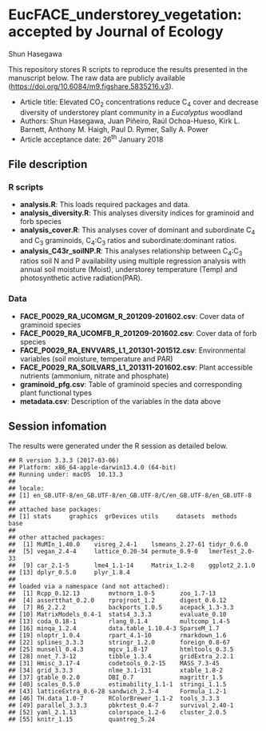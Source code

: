 EucFACE\_understorey\_vegetation: accepted by Journal of Ecology
================
Shun Hasegawa

This repository stores R scripts to reproduce the results presented in the manuscript below. The raw data are publicly available (<https://doi.org/10.6084/m9.figshare.5835216.v3>).

-   Article title: Elevated CO<sub>2</sub> concentrations reduce C<sub>4</sub> cover and decrease diversity of understorey plant community in a *Eucalyptus* woodland
-   Authors: Shun Hasegawa, Juan Piñeiro, Raúl Ochoa-Hueso, Kirk L. Barnett, Anthony M. Haigh, Paul D. Rymer, Sally A. Power
-   Article acceptance date: 26<sup>th</sup> January 2018

File description
----------------

### R scripts

-   **analysis.R**: This loads required packages and data.
-   **analysis\_diversity.R**: This analyses diversity indices for graminoid and forb species
-   **analysis\_cover.R**: This analyses cover of dominant and subordinate C<sub>4</sub> and C<sub>3</sub> graminoids, C<sub>4</sub>:C<sub>3</sub> ratios and subordinate:dominant ratios.
-   **analysis\_C43r\_soilNP.R**: This analyses relationship between C<sub>4</sub>:C<sub>3</sub> ratios soil N and P availability using multiple regression analysis with annual soil moisture (Moist), understorey temperature (Temp) and photosynthetic active radiation(PAR).

### Data

-   **FACE\_P0029\_RA\_UCOMGM\_R\_201209-201602.csv**: Cover data of graminoid species
-   **FACE\_P0029\_RA\_UCOMFB\_R\_201209-201602.csv**: Cover data of forb species
-   **FACE\_P0029\_RA\_ENVVARS\_L1\_201301-201512.csv**: Environmental variables (soil moisture, temperature and PAR)
-   **FACE\_P0029\_RA\_SOILVARS\_L1\_201311-201602.csv**: Plant accessible nutrients (ammonium, nitrate and phosphate)
-   **graminoid\_pfg.csv**: Table of graminoid species and corresponding plant functional types
-   **metadata.csv**: Description of the variables in the data above

Session infomation
------------------

The results were generated under the R session as detailed below.

    ## R version 3.3.3 (2017-03-06)
    ## Platform: x86_64-apple-darwin13.4.0 (64-bit)
    ## Running under: macOS  10.13.3
    ## 
    ## locale:
    ## [1] en_GB.UTF-8/en_GB.UTF-8/en_GB.UTF-8/C/en_GB.UTF-8/en_GB.UTF-8
    ## 
    ## attached base packages:
    ## [1] stats     graphics  grDevices utils     datasets  methods   base     
    ## 
    ## other attached packages:
    ##  [1] MuMIn_1.40.0    visreg_2.4-1    lsmeans_2.27-61 tidyr_0.6.0    
    ##  [5] vegan_2.4-4     lattice_0.20-34 permute_0.9-0   lmerTest_2.0-33
    ##  [9] car_2.1-5       lme4_1.1-14     Matrix_1.2-8    ggplot2_2.1.0  
    ## [13] dplyr_0.5.0     plyr_1.8.4     
    ## 
    ## loaded via a namespace (and not attached):
    ##  [1] Rcpp_0.12.13        mvtnorm_1.0-5       zoo_1.7-13         
    ##  [4] assertthat_0.2.0    rprojroot_1.2       digest_0.6.12      
    ##  [7] R6_2.2.2            backports_1.0.5     acepack_1.3-3.3    
    ## [10] MatrixModels_0.4-1  stats4_3.3.3        evaluate_0.10      
    ## [13] coda_0.18-1         rlang_0.1.4         multcomp_1.4-5     
    ## [16] minqa_1.2.4         data.table_1.10.4-3 SparseM_1.7        
    ## [19] nloptr_1.0.4        rpart_4.1-10        rmarkdown_1.6      
    ## [22] splines_3.3.3       stringr_1.2.0       foreign_0.8-67     
    ## [25] munsell_0.4.3       mgcv_1.8-17         htmltools_0.3.5    
    ## [28] nnet_7.3-12         tibble_1.3.4        gridExtra_2.2.1    
    ## [31] Hmisc_3.17-4        codetools_0.2-15    MASS_7.3-45        
    ## [34] grid_3.3.3          nlme_3.1-131        xtable_1.8-2       
    ## [37] gtable_0.2.0        DBI_0.7             magrittr_1.5       
    ## [40] scales_0.5.0        estimability_1.1-1  stringi_1.1.5      
    ## [43] latticeExtra_0.6-28 sandwich_2.3-4      Formula_1.2-1      
    ## [46] TH.data_1.0-7       RColorBrewer_1.1-2  tools_3.3.3        
    ## [49] parallel_3.3.3      pbkrtest_0.4-7      survival_2.40-1    
    ## [52] yaml_2.1.13         colorspace_1.2-6    cluster_2.0.5      
    ## [55] knitr_1.15          quantreg_5.24
